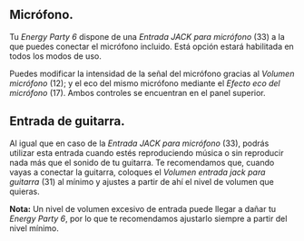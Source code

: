 ## Micrófono.

Tu *Energy Party 6* dispone de una *Entrada JACK para micrófono* (33) a la que puedes conectar el micrófono incluido. Está opción estará habilitada en todos los modos de uso. 

Puedes modificar la intensidad de la señal del micrófono gracias al *Volumen micrófono* (12); y el eco del mismo micrófono mediante el *Efecto eco del micrófono* (17). Ambos controles se encuentran en el panel superior.


## Entrada de guitarra.

Al igual que en caso de la *Entrada JACK para micrófono* (33), podrás utilizar esta entrada cuando estés reproduciendo música o sin reproducir nada más que el sonido de tu guitarra. Te recomendamos que, cuando vayas a conectar la guitarra, coloques el *Volumen entrada jack para guitarra* (31) al mínimo  y ajustes a partir de ahí el nivel de volumen que quieras.

**Nota:** Un nivel de volumen excesivo de entrada puede llegar a dañar tu *Energy Party 6*, por lo que te recomendamos ajustarlo siempre a partir del nivel mínimo.
